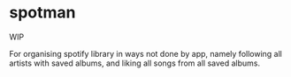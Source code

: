 # spotman

WIP

For organising spotify library in ways not done by app, namely following all artists with saved albums, and liking all
songs from all saved albums.